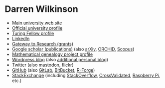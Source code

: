 # Darren Wilkinson

* [Main university web site](https://www.staff.ncl.ac.uk/d.j.wilkinson/)
* [Official university profile](https://www.ncl.ac.uk/maths-physics/staff/profile/darrenwilkinson.html)
* [Turing Fellow profile](https://www.turing.ac.uk/people/researchers/darren-wilkinson)
* [LinkedIn](https://www.linkedin.com/in/darrenjwilkinson/)
* [Gateway to Research (grants)](https://gtr.ukri.org/person/D3B0D48B-8511-4D9E-AD7C-C0B6875A9F42/)
* [Google scholar (publications)](https://scholar.google.co.uk/citations?user=Z-kAK98AAAAJ) (also [arXiv](https://arxiv.org/a/wilkinson_d_1.html), [ORCHID](https://orcid.org/0000-0003-0736-802X), [Scopus](https://www.scopus.com/authid/detail.uri?authorId=7401870210))
* [Mathematical genealogy project profile](https://www.genealogy.math.ndsu.nodak.edu/id.php?id=111852)
* [Wordpress blog](https://darrenjw.wordpress.com/) (also [additional personal blog](https://darrenjw2.wordpress.com/))
* [Twitter](https://twitter.com/darrenjw) (also [mastodon](https://mastodon.org.uk/@darrenjw), [flickr](https://www.flickr.com/photos/24215253@N05/))
* [GitHub](https://github.com/darrenjw) (also [GitLab](https://gitlab.com/darrenjw), [BitBucket](https://bitbucket.org/darrenjw/), [R-Forge](https://r-forge.r-project.org/users/darrenjw/))
* [StackExchange](https://stackexchange.com/users/116751/darrenjw) (including [StackOverflow](https://stackoverflow.com/users/306035/darrenjw), [CrossValidated](https://stats.stackexchange.com/users/643/darrenjw), [Raspberry Pi](https://raspberrypi.stackexchange.com/users/72/darrenjw), etc.)

